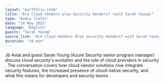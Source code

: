 ```yaml
---
layout: "portfolio-item"
title: "Are Cloud Vendors also Security Vendors? (with Sarah Young)"
type: "Audio (Talk)"
date: "14 May 2021"
language: "English"
guests: "Sarah Young"
source_link: "Are Cloud Vendors Also Security Vendors? with Sarah Young"
duration: "34 min"
---
```


Jb Aviat and guest Sarah Young (Azure Security senior program manager) discuss cloud security's evolution and the role of cloud providers in security . The conversation covers how cloud vendor solutions now integrate security features, the increased presence of cloud-native security, and what this means for developers and security teams .
